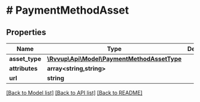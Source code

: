 # # PaymentMethodAsset

## Properties

Name | Type | Description | Notes
------------ | ------------- | ------------- | -------------
**asset_type** | [**\Rvvup\Api\Model\PaymentMethodAssetType**](PaymentMethodAssetType.md) |  |
**attributes** | **array<string,string>** |  |
**url** | **string** |  |

[[Back to Model list]](../../README.md#models) [[Back to API list]](../../README.md#endpoints) [[Back to README]](../../README.md)
